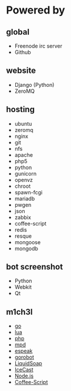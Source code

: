 Powered by
==========

global
------

- Freenode irc server
- Github

website
-------

- Django (Python)
- ZeroMQ

hosting
-------

- ubuntu
- zeromq
- nginx
- git
- nfs
- apache
- php5
- python
- gunicorn
- openvz
- chroot
- spawn-fcgi
- mariadb
- pwgen
- json
- zabbix
- coffee-script
- redis
- resque
- mongoose
- mongodb

bot screenshot
--------------

- Python
- Webkit
- Qt

m1ch3l
------

- [go](http://golang.org/)
- [lua](http://www.lua.org/)
- [php](http://php.net/)
- [mpd](http://mpd.wikia.com/)
- [espeak](http://espeak.sourceforge.net/)
- [gorobot](https://github.com/aimxhaisse/gorobot)
- [LiquidSoap](https://github.com/savonet/liquidsoap)
- [IceCast](http://www.icecast.org/)
- [Node.js](http://nodejs.org/)
- [Coffee-Script](http://coffeescript.org/)
